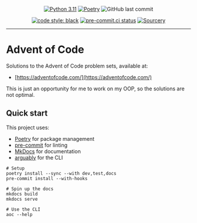 <div align="center">

[![Python 3.11](https://img.shields.io/badge/python-3.11-blue.svg)](https://www.python.org/downloads/release/python-3110/)
[![Poetry](https://img.shields.io/endpoint?url=https://python-poetry.org/badge/v0.json)](https://python-poetry.org/)
![GitHub last commit](https://img.shields.io/github/last-commit/Bilbottom/advent-of-code)

[![code style: black](https://img.shields.io/badge/code%20style-black-000000.svg)](https://github.com/psf/black)
[![pre-commit.ci status](https://results.pre-commit.ci/badge/github/Bilbottom/advent-of-code/main.svg)](https://results.pre-commit.ci/latest/github/Bilbottom/advent-of-code/main)
[![Sourcery](https://img.shields.io/badge/Sourcery-enabled-brightgreen)](https://sourcery.ai)

</div>

---

# Advent of Code

Solutions to the Advent of Code problem sets, available at:

- [https://adventofcode.com/](https://adventofcode.com/)

This is just an opportunity for me to work on my OOP, so the solutions are not optimal.

## Quick start

This project uses:

- [Poetry](https://python-poetry.org/) for package management
- [pre-commit](https://pre-commit.com/) for linting
- [MkDocs](https://www.mkdocs.org/) for documentation
- [arguably](https://treykeown.github.io/arguably/) for the CLI

```shell
# Setup
poetry install --sync --with dev,test,docs
pre-commit install --with-hooks

# Spin up the docs
mkdocs build
mkdocs serve

# Use the CLI
aoc --help
```

